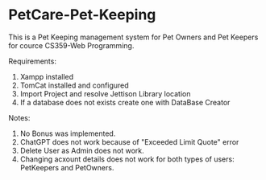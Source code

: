 # PetCare-Pet-Keeping

This is a Pet Keeping management system for Pet Owners and Pet Keepers for cource CS359-Web Programming.

Requirements:
1. Xampp installed
2. TomCat installed and configured
3. Import Project and resolve Jettison Library location
4. If a database does not exists create one with DataBase Creator
   

Notes: 
1. No Bonus was implemented.
2. ChatGPT does not work because of "Exceeded Limit Quote" error
3. Delete User as Admin does not work.
4. Changing acxount details does not work for both types of users: PetKeepers and PetOwners.

